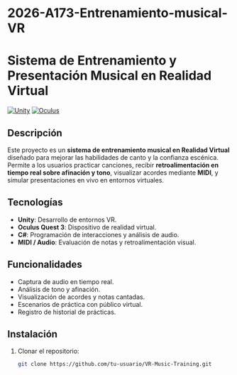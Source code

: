 ﻿# 2026-A173-Entrenamiento-musical-VR
 # Sistema de Entrenamiento y Presentación Musical en Realidad Virtual

[![Unity](https://img.shields.io/badge/Unity-2023.2-blue)](https://unity.com/)
[![Oculus](https://img.shields.io/badge/Oculus-Quest3-darkgreen)](https://www.oculus.com/quest-3/)

## Descripción
Este proyecto es un **sistema de entrenamiento musical en Realidad Virtual** diseñado para mejorar las habilidades de canto y la confianza escénica.  
Permite a los usuarios practicar canciones, recibir **retroalimentación en tiempo real sobre afinación y tono**, visualizar acordes mediante **MIDI**, y simular presentaciones en vivo en entornos virtuales.

## Tecnologías
- **Unity**: Desarrollo de entornos VR.
- **Oculus Quest 3**: Dispositivo de realidad virtual.
- **C#**: Programación de interacciones y análisis de audio.
- **MIDI / Audio**: Evaluación de notas y retroalimentación visual.

## Funcionalidades
- Captura de audio en tiempo real.
- Análisis de tono y afinación.
- Visualización de acordes y notas cantadas.
- Escenarios de práctica con público virtual.
- Registro de historial de prácticas.

## Instalación
1. Clonar el repositorio:
   ```bash
   git clone https://github.com/tu-usuario/VR-Music-Training.git



